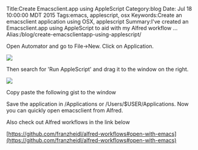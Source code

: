Title:Create Emacsclient.app using AppleScript
Category:blog
Date: Jul 18 10:00:00 MDT 2015
Tags:emacs, applescript, osx
Keywords:Create an emacsclient application using OSX, applescript
Summary:I've created an Emacsclient.app using AppleScript to aid with my Alfred workflow ...
Alias:/blog/create-emacsclientapp-using-applescript/

Open Automator and go to File->New. Click on Application.

![](../../images/emacsclient1.png)

Then search for 'Run AppleScript' and drag it to the window on the right.

![](../../images/emacsclient2.png)

Copy paste the following gist to the window

<script src="https://gist.github.com/kdheepak89/9e287b937edb2509eab9.js"></script>

Save the application in /Applications or /Users/$USER/Applications. Now you can
quickly open emacsclient from Alfred. 

Also check out Alfred workflows in the link below

[https://github.com/franzheidl/alfred-workflows#open-with-emacs](https://github.com/franzheidl/alfred-workflows#open-with-emacs)
